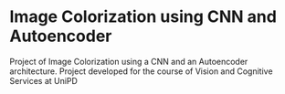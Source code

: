 # Image Colorization using CNN and Autoencoder
Project of Image Colorization using a CNN and an Autoencoder architecture. Project developed for the course of Vision and Cognitive Services at UniPD
